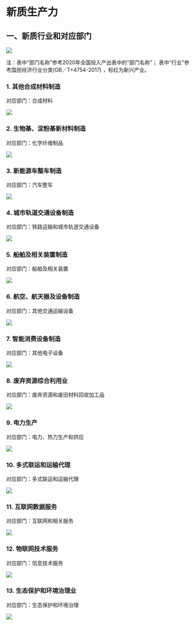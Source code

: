 # 新质生产力

## 一、新质行业和对应部门

![](新质行业和对应部门.png)

注：表中“部门名称”参考2020年全国投入产出表中的“部门名称”；
表中“行业”参考国民经济行业分类(GB／T+4754-2017) ，标红为新兴产业。

### 1. 其他合成材料制造

对应部门：合成材料

![](其他合成材料制造.png)

### 2. 生物基、淀粉基新材料制造

对应部门：化学纤维制品

![](生物基、淀粉基新材料制造.png)

### 3. 新能源车整车制造

对应部门：汽车整车

![](新能源车整车制造.png)

### 4. 城市轨道交通设备制造

对应部门：铁路运输和城市轨道交通设备

![](城市轨道交通设备制造.png)

### 5. 船舶及相关装置制造

对应部门：船舶及相关装置

![](船舶及相关装置制造.png)

### 6. 航空、航天器及设备制造

对应部门：其他交通运输设备

![](航空、航天器及设备制造.png)

### 7. 智能消费设备制造

对应部门：其他电子设备

![](智能消费设备制造.png)

### 8. 废弃资源综合利用业

对应部门：废弃资源和废旧材料回收加工品

![](废弃资源综合利用业.png)

### 9. 电力生产

对应部门：电力、热力生产和供应

![](电力生产.png)

###  10. 多式联运和运输代理

对应部门：多式联运和运输代理

![](多式联运和运输代理.png)

### 11. 互联网数据服务

对应部门：互联网和相关服务

![](互联网数据服务.png)

### 12. 物联网技术服务

对应部门：信息技术服务

![](物联网技术服务.png)

### 13. 生态保护和环境治理业

对应部门：生态保护和环境治理

![](生态保护和环境治理业.png)
